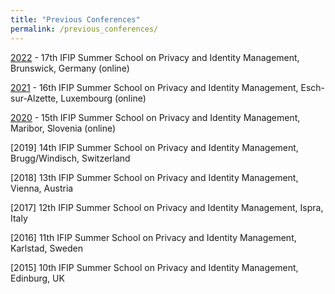 ```yaml
---
title: "Previous Conferences"
permalink: /previous_conferences/
---
```


[2022](/archive/2022) - 17th IFIP Summer School on Privacy and Identity Management, Brunswick, Germany (online)

[2021](https://ifip-summerschool2021.uni.lu/) - 16th IFIP Summer School on Privacy and Identity Management, Esch-sur-Alzette, Luxembourg (online)

[2020](https://2020summerschoolifip.crocs.fi.muni.cz/) - 15th IFIP Summer School on Privacy and Identity Management, Maribor, Slovenia (online)

[2019] 14th IFIP Summer School on Privacy and Identity Management, Brugg/Windisch, Switzerland

[2018] 13th IFIP Summer School on Privacy and Identity Management, Vienna, Austria

[2017] 12th IFIP Summer School on Privacy and Identity Management, Ispra, Italy

[2016] 11th IFIP Summer School on Privacy and Identity Management, Karlstad, Sweden

[2015] 10th IFIP Summer School on Privacy and Identity Management, Edinburg, UK